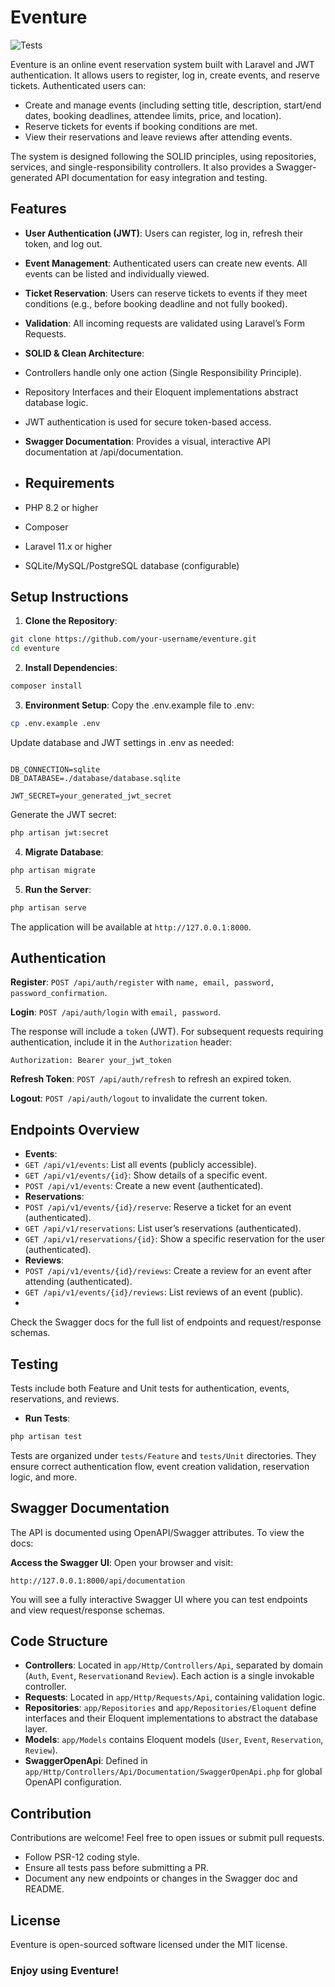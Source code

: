 # Eventure

![Tests](https://github.com/ikarolaborda/eventure/actions/workflows/tests.yml/badge.svg)


Eventure is an online event reservation system built with Laravel and JWT authentication. It allows users to register, log in, create events, and reserve tickets. Authenticated users can:

- Create and manage events (including setting title, description, start/end dates, booking deadlines, attendee limits, price, and location).
- Reserve tickets for events if booking conditions are met.
- View their reservations and leave reviews after attending events.

The system is designed following the SOLID principles, using repositories, services, and single-responsibility controllers. It also provides a Swagger-generated API documentation for easy integration and testing.

## Features
- **User Authentication (JWT)**: Users can register, log in, refresh their token, and log out.
- **Event Management**: Authenticated users can create new events. All events can be listed and individually viewed.
- **Ticket Reservation**: Users can reserve tickets to events if they meet conditions (e.g., before booking deadline and not fully booked).
- **Validation**: All incoming requests are validated using Laravel’s Form Requests.
- **SOLID & Clean Architecture**:
- Controllers handle only one action (Single Responsibility Principle).
- Repository Interfaces and their Eloquent implementations abstract database logic.
- JWT authentication is used for secure token-based access.
- **Swagger Documentation**: Provides a visual, interactive API documentation at /api/documentation.

- ## Requirements
- PHP 8.2 or higher
- Composer
- Laravel 11.x or higher
- SQLite/MySQL/PostgreSQL database (configurable)

## Setup Instructions
1. **Clone the Repository**:

```bash
git clone https://github.com/your-username/eventure.git
cd eventure
```
2. **Install Dependencies**:

```bash
composer install
```

3. **Environment Setup**: Copy the .env.example file to .env:

```bash
cp .env.example .env
```
Update database and JWT settings in .env as needed:

```env

DB_CONNECTION=sqlite
DB_DATABASE=./database/database.sqlite

JWT_SECRET=your_generated_jwt_secret
```
Generate the JWT secret:

```bash
php artisan jwt:secret
```
4. **Migrate Database**:

```bash
php artisan migrate
```
5. **Run the Server**:

```bash
php artisan serve
```
The application will be available at `http://127.0.0.1:8000`.

## Authentication
**Register**: `POST /api/auth/register` with `name, email, password, password_confirmation`.

**Login**: `POST /api/auth/login` with `email, password`.

The response will include a `token` (JWT). For subsequent requests requiring authentication, include it in the `Authorization` header:

```http request
Authorization: Bearer your_jwt_token
```

**Refresh Token**: `POST /api/auth/refresh` to refresh an expired token.

**Logout**: `POST /api/auth/logout` to invalidate the current token.

## Endpoints Overview
- **Events**:
- `GET /api/v1/events`: List all events (publicly accessible).
- `GET /api/v1/events/{id}`: Show details of a specific event.
- `POST /api/v1/events`: Create a new event (authenticated).
- **Reservations**:
- `POST /api/v1/events/{id}/reserve`: Reserve a ticket for an event (authenticated).
- `GET /api/v1/reservations`: List user’s reservations (authenticated).
- `GET /api/v1/reservations/{id}`: Show a specific reservation for the user (authenticated).
- **Reviews**:
- `POST /api/v1/events/{id}/reviews`: Create a review for an event after attending (authenticated).
- `GET /api/v1/events/{id}/reviews`: List reviews of an event (public).
- 
Check the Swagger docs for the full list of endpoints and request/response schemas.

## Testing
Tests include both Feature and Unit tests for authentication, events, reservations, and reviews.

- **Run Tests**:
```bash
php artisan test
```
Tests are organized under `tests/Feature` and `tests/Unit` directories. They ensure correct authentication flow, event creation validation, reservation logic, and more.

## Swagger Documentation
The API is documented using OpenAPI/Swagger attributes. To view the docs:

**Access the Swagger UI**: Open your browser and visit:

```
http://127.0.0.1:8000/api/documentation
```
You will see a fully interactive Swagger UI where you can test endpoints and view request/response schemas.

## Code Structure
- **Controllers**: Located in `app/Http/Controllers/Api`, separated by domain (`Auth`, `Event`, `Reservation`and `Review`). Each action is a single invokable controller.
- **Requests**: Located in `app/Http/Requests/Api`, containing validation logic.
- **Repositories**: `app/Repositories` and `app/Repositories/Eloquent` define interfaces and their Eloquent implementations to abstract the database layer.
- **Models**: `app/Models` contains Eloquent models (`User`, `Event`, `Reservation`, `Review`).
- **SwaggerOpenApi**: Defined in `app/Http/Controllers/Api/Documentation/SwaggerOpenApi.php` for global OpenAPI configuration.

## Contribution
Contributions are welcome! Feel free to open issues or submit pull requests.

- Follow PSR-12 coding style.
- Ensure all tests pass before submitting a PR.
- Document any new endpoints or changes in the Swagger doc and README.

## License
Eventure is open-sourced software licensed under the MIT license.

### Enjoy using Eventure!
